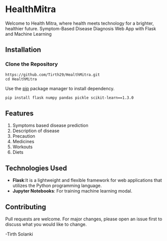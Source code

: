 # HealthMitra

Welcome to Health Mitra, where health meets technology for a brighter, healthier future.
Symptom-Based Disease Diagnosis Web App with Flask and Machine Learning

## Installation

### Clone the Repository

```
https://github.com/Tirth29/HealthMitra.git
cd HealthMitra
```
Use the [pip](https://pip.pypa.io/en/stable/) package manager to install 
dependency.

```bash
pip install flask numpy pandas pickle scikit-learn==1.3.0
```

## Features
1. Symptoms based disease prediction
2. Description of disease
3. Precaution
4. Medicines
5. Workouts
6. Diets 

## Technologies Used

- **Flask**:It is a lightweight and flexible framework for web applications that utilizes the Python programming language.
- **Jupyter Notebooks**: For training machine learning modal.

## Contributing

Pull requests are welcome. For major changes, please open an issue first
to discuss what you would like to change.

-Tirth Solanki
